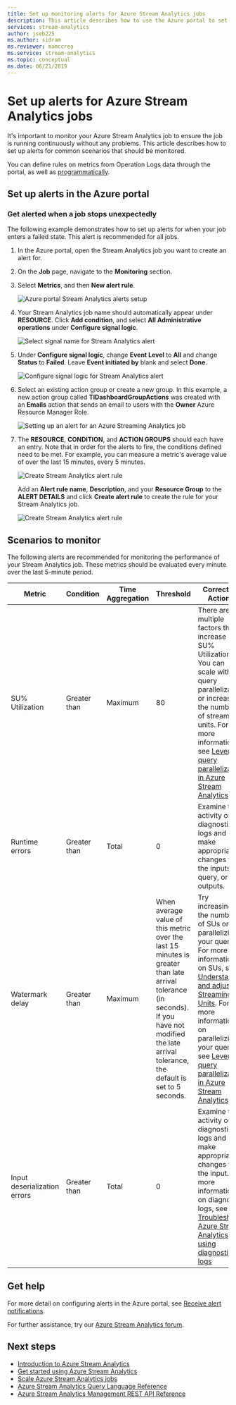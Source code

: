```yaml
---
title: Set up monitoring alerts for Azure Stream Analytics jobs
description: This article describes how to use the Azure portal to set up monitoring and alerts for Azure Stream Analytics jobs.
services: stream-analytics
author: jseb225
ms.author: sidram
ms.reviewer: mamccrea
ms.service: stream-analytics
ms.topic: conceptual
ms.date: 06/21/2019
---
```

# Set up alerts for Azure Stream Analytics jobs

It's important to monitor your Azure Stream Analytics job to ensure the job is running continuously without any problems. This article describes how to set up alerts for common scenarios that should be monitored. 

You can define rules on metrics from Operation Logs data through the portal, as well as [programmatically](https://code.msdn.microsoft.com/windowsazure/Receive-Email-Notifications-199e2c9a).

## Set up alerts in the Azure portal
### Get alerted when a job stops unexpectedly

The following example demonstrates how to set up alerts for when your job enters a failed state. This alert is recommended for all jobs.

1. In the Azure portal, open the Stream Analytics job you want to create an alert for.

2. On the **Job** page, navigate to the **Monitoring** section.  

3. Select **Metrics**, and then **New alert rule**.

   ![Azure portal Stream Analytics alerts setup](./media/stream-analytics-set-up-alerts/stream-analytics-set-up-alerts.png)  

4. Your Stream Analytics job name should automatically appear under **RESOURCE**. Click **Add condition**, and select **All Administrative operations** under **Configure signal logic**.

   ![Select signal name for Stream Analytics alert](./media/stream-analytics-set-up-alerts/stream-analytics-condition-signal.png)  

5. Under **Configure signal logic**, change **Event Level** to **All** and change **Status** to **Failed**. Leave **Event initiated by** blank and select **Done**.

   ![Configure signal logic for Stream Analytics alert](./media/stream-analytics-set-up-alerts/stream-analytics-configure-signal-logic.png) 

6. Select an existing action group or create a new group. In this example, a new action group called **TIDashboardGroupActions** was created with an **Emails** action that sends an email to users with the **Owner** Azure Resource Manager Role.

   ![Setting up an alert for an Azure Streaming Analytics job](./media/stream-analytics-set-up-alerts/stream-analytics-add-group-email-action.png)

7. The **RESOURCE**, **CONDITION**, and **ACTION GROUPS** should each have an entry. Note that in order for the alerts to fire, the conditions defined need to be met. For example, you can measure a metric's average value of over the last 15 minutes, every 5 minutes.

   ![Create Stream Analytics alert rule](./media/stream-analytics-set-up-alerts/stream-analytics-create-alert-rule-2.png)

   Add an **Alert rule name**, **Description**, and your **Resource Group** to the **ALERT DETAILS** and click **Create alert rule** to create the rule for your Stream Analytics job.

   ![Create Stream Analytics alert rule](./media/stream-analytics-set-up-alerts/stream-analytics-create-alert-rule.png)
   
## Scenarios to monitor

The following alerts are recommended for monitoring the performance of your Stream Analytics job. These metrics should be evaluated every minute over the last 5-minute period.

|Metric|Condition|Time Aggregation|Threshold|Corrective Actions|
|-|-|-|-|-|
|SU% Utilization|Greater than|Maximum|80|There are multiple factors that increase SU% Utilization. You can scale with query parallelization or increase the number of streaming units. For more information, see [Leverage query parallelization in Azure Stream Analytics](stream-analytics-parallelization.md).|
|Runtime errors|Greater than|Total|0|Examine the activity or diagnostic logs and make appropriate changes to the inputs, query, or outputs.|
|Watermark delay|Greater than|Maximum|When average value of this metric over the last 15 minutes is greater than late arrival tolerance (in seconds). If you have not modified the late arrival tolerance, the default is set to 5 seconds.|Try increasing the number of SUs or parallelizing your query. For more information on SUs, see [Understand and adjust Streaming Units](stream-analytics-streaming-unit-consumption.md#how-many-sus-are-required-for-a-job). For more information on parallelizing your query, see [Leverage query parallelization in Azure Stream Analytics](stream-analytics-parallelization.md).|
|Input deserialization errors|Greater than|Total|0|Examine the activity or diagnostic logs and make appropriate changes to the input. For more information on diagnostic logs, see [Troubleshoot Azure Stream Analytics using diagnostics logs](stream-analytics-job-diagnostic-logs.md)|

## Get help

For more detail on configuring alerts in the Azure portal, see [Receive alert notifications](../monitoring-and-diagnostics/insights-receive-alert-notifications.md).  

For further assistance, try our [Azure Stream Analytics forum](https://social.msdn.microsoft.com/Forums/azure/home?forum=AzureStreamAnalytics).

## Next steps
* [Introduction to Azure Stream Analytics](stream-analytics-introduction.md)
* [Get started using Azure Stream Analytics](stream-analytics-get-started.md)
* [Scale Azure Stream Analytics jobs](stream-analytics-scale-jobs.md)
* [Azure Stream Analytics Query Language Reference](https://msdn.microsoft.com/library/azure/dn834998.aspx)
* [Azure Stream Analytics Management REST API Reference](https://msdn.microsoft.com/library/azure/dn835031.aspx)

